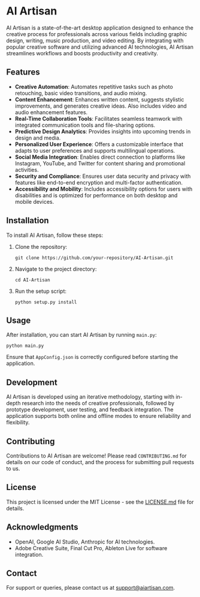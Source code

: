 # AI Artisan

AI Artisan is a state-of-the-art desktop application designed to enhance the creative process for professionals across various fields including graphic design, writing, music production, and video editing. By integrating with popular creative software and utilizing advanced AI technologies, AI Artisan streamlines workflows and boosts productivity and creativity.

## Features

- **Creative Automation**: Automates repetitive tasks such as photo retouching, basic video transitions, and audio mixing.
- **Content Enhancement**: Enhances written content, suggests stylistic improvements, and generates creative ideas. Also includes video and audio enhancement features.
- **Real-Time Collaboration Tools**: Facilitates seamless teamwork with integrated communication tools and file-sharing options.
- **Predictive Design Analytics**: Provides insights into upcoming trends in design and media.
- **Personalized User Experience**: Offers a customizable interface that adapts to user preferences and supports multilingual operations.
- **Social Media Integration**: Enables direct connection to platforms like Instagram, YouTube, and Twitter for content sharing and promotional activities.
- **Security and Compliance**: Ensures user data security and privacy with features like end-to-end encryption and multi-factor authentication.
- **Accessibility and Mobility**: Includes accessibility options for users with disabilities and is optimized for performance on both desktop and mobile devices.

## Installation

To install AI Artisan, follow these steps:

1. Clone the repository:
   ```
   git clone https://github.com/your-repository/AI-Artisan.git
   ```
2. Navigate to the project directory:
   ```
   cd AI-Artisan
   ```
3. Run the setup script:
   ```
   python setup.py install
   ```

## Usage

After installation, you can start AI Artisan by running `main.py`:

```
python main.py
```

Ensure that `AppConfig.json` is correctly configured before starting the application.

## Development

AI Artisan is developed using an iterative methodology, starting with in-depth research into the needs of creative professionals, followed by prototype development, user testing, and feedback integration. The application supports both online and offline modes to ensure reliability and flexibility.

## Contributing

Contributions to AI Artisan are welcome! Please read `CONTRIBUTING.md` for details on our code of conduct, and the process for submitting pull requests to us.

## License

This project is licensed under the MIT License - see the [LICENSE.md](LICENSE.md) file for details.

## Acknowledgments

- OpenAI, Google AI Studio, Anthropic for AI technologies.
- Adobe Creative Suite, Final Cut Pro, Ableton Live for software integration.

## Contact

For support or queries, please contact us at support@aiartisan.com.
